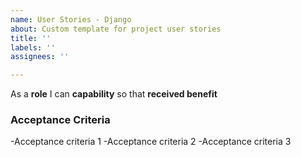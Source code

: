 ```yaml
---
name: User Stories - Django
about: Custom template for project user stories
title: ''
labels: ''
assignees: ''

---
```


As a **role** I can **capability** so that **received benefit**


### Acceptance Criteria 

-Acceptance criteria 1
-Acceptance criteria 2
-Acceptance criteria 3
